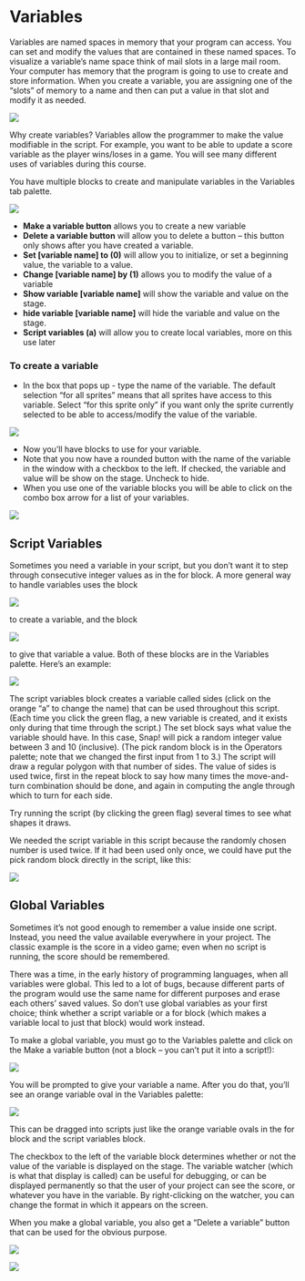 # Variables

Variables are named spaces in memory that your program can access. You can set and modify the values that are contained in these named spaces. To visualize a variable’s name space think of mail slots in a large mail room. Your computer has memory that the program is going to use to create and store information. When you create a variable, you are assigning one of the “slots” of memory to a name and then can put a value in that slot and modify it as needed.

![](../.gitbook/assets/19%20%281%29.png)

Why create variables? Variables allow the programmer to make the value modifiable in the script. For example, you want to be able to update a score variable as the player wins/loses in a game. You will see many different uses of variables during this course.

You have multiple blocks to create and manipulate variables in the Variables tab palette.

![](../.gitbook/assets/20.png)

* **Make a variable button** allows you to create a new variable
* **Delete a variable button** will allow you to delete a button – this button only shows after you have created a variable.
* **Set \[variable name\] to \(0\)** will allow you to initialize, or set a beginning value, the variable to a value.
* **Change \[variable name\] by \(1\)** allows you to modify the value of a variable
* **Show variable \[variable name\]** will show the variable and value on the stage.
* **hide variable \[variable name\]** will hide the variable and value on the stage.
* **Script variables \(a\)** will allow you to create local variables, more on this use later

### To create a variable

* In the box that pops up - type the name of the variable. The default selection “for all sprites” means that all sprites have access to this variable. Select “for this sprite only” if you want only the sprite currently selected to be able to access/modify the value of the variable.

![](../.gitbook/assets/21.png)

* Now you’ll have blocks to use for your variable.
* Note that you now have a rounded button with the name of the variable in the window with a checkbox to the left. If checked, the variable and value will be show on the stage. Uncheck to hide.
* When you use one of the variable blocks you will be able to click on the combo box arrow for a list of your variables.

![](../.gitbook/assets/22.png)

## Script Variables

Sometimes you need a variable in your script, but you don’t want it to step through consecutive integer values as in the for block. A more general way to handle variables uses the block

![](../.gitbook/assets/23%20%282%29.png)

to create a variable, and the block

![](../.gitbook/assets/24%20%281%29.png)

to give that variable a value. Both of these blocks are in the Variables palette. Here’s an example:

![](../.gitbook/assets/25%20%281%29.png)

The script variables block creates a variable called sides \(click on the orange “a” to change the name\) that can be used throughout this script. \(Each time you click the green flag, a new variable is created, and it exists only during that time through the script.\) The set block says what value the variable should have. In this case, Snap! will pick a random integer value between 3 and 10 \(inclusive\). \(The pick random block is in the Operators palette; note that we changed the first input from 1 to 3.\) The script will draw a regular polygon with that number of sides. The value of sides is used twice, first in the repeat block to say how many times the move-and-turn combination should be done, and again in computing the angle through which to turn for each side.

Try running the script \(by clicking the green flag\) several times to see what shapes it draws.

We needed the script variable in this script because the randomly chosen number is used twice. If it had been used only once, we could have put the pick random block directly in the script, like this:

![](../.gitbook/assets/26.png)

## Global Variables

Sometimes it’s not good enough to remember a value inside one script. Instead, you need the value available everywhere in your project. The classic example is the score in a video game; even when no script is running, the score should be remembered.

There was a time, in the early history of programming languages, when all variables were global. This led to a lot of bugs, because different parts of the program would use the same name for different purposes and erase each others’ saved values. So don’t use global variables as your first choice; think whether a script variable or a for block \(which makes a variable local to just that block\) would work instead.

To make a global variable, you must go to the Variables palette and click on the Make a variable button \(not a block – you can’t put it into a script!\):

![](../.gitbook/assets/27.png)

You will be prompted to give your variable a name. After you do that, you’ll see an orange variable oval in the Variables palette:

![](../.gitbook/assets/28.png)

This can be dragged into scripts just like the orange variable ovals in the for block and the script variables block.

The checkbox to the left of the variable block determines whether or not the value of the variable is displayed on the stage. The variable watcher \(which is what that display is called\) can be useful for debugging, or can be displayed permanently so that the user of your project can see the score, or whatever you have in the variable. By right-clicking on the watcher, you can change the format in which it appears on the screen.

When you make a global variable, you also get a “Delete a variable” button that can be used for the obvious purpose.



![](../.gitbook/assets/image%20%2894%29.png)

![](../.gitbook/assets/image%20%2876%29.png)

